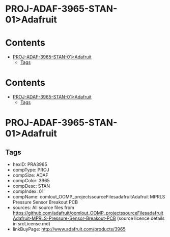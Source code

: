 
PROJ-ADAF-3965-STAN-01>Adafruit
===============================

Contents
========

* [PROJ-ADAF-3965-STAN-01>Adafruit](#proj-adaf-3965-stan-01adafruit)
	* [Tags](#tags)

Contents
========

* [PROJ-ADAF-3965-STAN-01>Adafruit](#proj-adaf-3965-stan-01adafruit)
	* [Tags](#tags)

# PROJ-ADAF-3965-STAN-01>Adafruit

## Tags

- hexID: PRA3965
- oompType: PROJ
- oompSize: ADAF
- oompColor: 3965
- oompDesc: STAN
- oompIndex: 01
- oompName: oomlout_OOMP_projectssourceFilesadafruitAdafruit MPRLS Pressure Sensor Breakout PCB
- sources: All source files from https://github.com/adafruit/oomlout_OOMP_projectssourceFilesadafruitAdafruit-MPRLS-Pressure-Sensor-Breakout-PCB (source licence details in srcLicense.md)
- linkBuyPage: http://www.adafruit.com/products/3965
